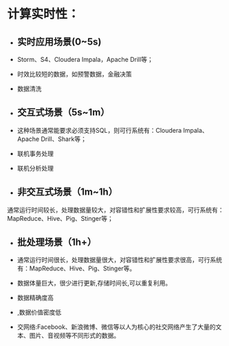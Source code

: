 # 计算实时性：

* ## 实时应用场景\(0~5s\)
* Storm、S4、Cloudera Impala，Apache Drill等；

* 时效比较短的数据，如预警数据，金融决策

* 数据清洗

* ## 交互式场景（5s~1m）
* 这种场景通常能要求必须支持SQL，则可行系统有：Cloudera Impala、Apache Drill、Shark等；

* 联机事务处理

* 联机分析处理

* ## 非交互式场景（1m~1h）

通常运行时间较长，处理数据量较大，对容错性和扩展性要求较高，可行系统有：MapReduce、Hive、Pig、Stinger等；

* ## 批处理场景（1h+）
* 通常运行时间很长，处理数据量很大，对容错性和扩展性要求很高，可行系统有：MapReduce、Hive、Pig、Stinger等。

* 数据体量巨大，很少进行更新,存储时间长,可以重复利用。

* 数据精确度高

* ,数据价值密度低

* 交网络:Facebook、新浪微博、微信等以人为核心的社交网络产生了大量的文本、图片、音视频等不同形式的数据。



